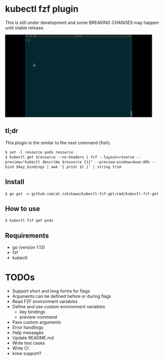 # kubectl fzf plugin

This is still under development and some BREAKING CHANGES may happen until stable release.

![kubectl-fzf-get demo](doc/demo.gif)

## tl;dr
This plugin is the similar to the next command (fish).

```fish
$ set -l resource pods resource
$ kubectl get $resource --no-headers | fzf --layout=reverse --preview="kubectl describe $resource {1}" --preview-window=down:80% --bind $key_bindings | awk '{ print $1 }' | string trim
```

## Install
```shell script
$ go get -u github.com/at-ishikawa/kubectl-fzf-get/cmd/kubectl-fzf-get
```

## How to use
```
$ kubectl fzf get pods
```

## Requirements
* go (version 1.13)
* fzf
* kubectl


# TODOs
* Support short and long forms for flags
* Arguments can be defined before or during flags
* Read FZF environment variables
* Define and use custom environment variables
    * key bindings
    * preview command
* Pass custom arguments
* Error handlings
* Help messages
* Update README.md
* Write test cases
* Write CI
* krew support?
